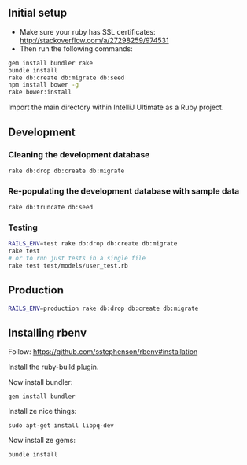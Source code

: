 ## Initial setup

* Make sure your ruby has SSL certificates: http://stackoverflow.com/a/27298259/974531
* Then run the following commands:

```bash
gem install bundler rake
bundle install
rake db:create db:migrate db:seed
npm install bower -g
rake bower:install
```

Import the main directory within IntelliJ Ultimate as a Ruby project.

## Development

### Cleaning the development database

```bash
rake db:drop db:create db:migrate
```

### Re-populating the development database with sample data

```bash
rake db:truncate db:seed
```

### Testing

```bash
RAILS_ENV=test rake db:drop db:create db:migrate
rake test
# or to run just tests in a single file
rake test test/models/user_test.rb
```

## Production

```bash
RAILS_ENV=production rake db:drop db:create db:migrate
```

## Installing rbenv

Follow: https://github.com/sstephenson/rbenv#installation

Install the ruby-build plugin.

Now install bundler:

    gem install bundler

Install ze nice things:

    sudo apt-get install libpq-dev

Now install ze gems:

    bundle install